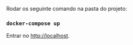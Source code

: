 Rodar os seguinte comando na pasta do projeto:

### `docker-compose up`

Entrar no [http://localhost](localhost).